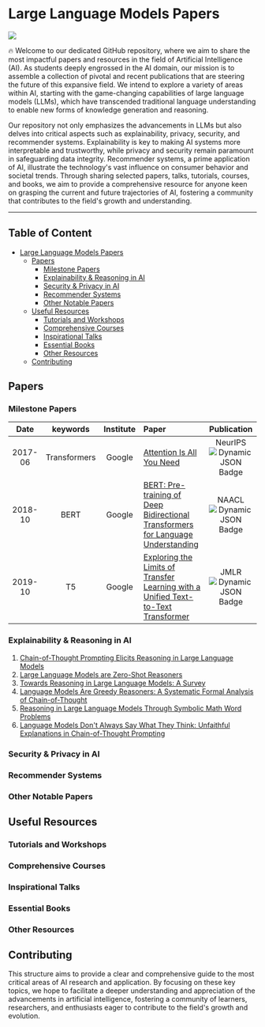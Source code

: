 # Large Language Models Papers

![](resources/image1.gif)

🔥 Welcome to our dedicated GitHub repository, where we aim to share the most impactful papers and resources in the field of Artificial Intelligence (AI). As students deeply engrossed in the AI domain, our mission is to assemble a collection of pivotal and recent publications that are steering the future of this expansive field. We intend to explore a variety of areas within AI, starting with the game-changing capabilities of large language models (LLMs), which have transcended traditional language understanding to enable new forms of knowledge generation and reasoning.

Our repository not only emphasizes the advancements in LLMs but also delves into critical aspects such as explainability, privacy, security, and recommender systems. Explainability is key to making AI systems more interpretable and trustworthy, while privacy and security remain paramount in safeguarding data integrity. Recommender systems, a prime application of AI, illustrate the technology's vast influence on consumer behavior and societal trends. Through sharing selected papers, talks, tutorials, courses, and books, we aim to provide a comprehensive resource for anyone keen on grasping the current and future trajectories of AI, fostering a community that contributes to the field's growth and understanding.

---

## Table of Content

- [Large Language Models Papers](#Large-Language-Models-Papers)
  - [Papers](#papers)
    - [Milestone Papers](#Milestone-Papers)
    - [Explainability & Reasoning in AI](#Explainability-&-Reasoning-in-AI)
    - [Security & Privacy in AI](#Security-&-Privacy-in-AI)
    - [Recommender Systems](#Recommender-Systems)
    - [Other Notable Papers](#Other-Notable-Papers)
  - [Useful Resources](#Useful-Resources)
    - [Tutorials and Workshops](#Tutorials-and-Workshops)
    - [Comprehensive Courses](#Comprehensive-Courses)
    - [Inspirational Talks](#Inspirational-Talks)
    - [Essential Books](#Essential-Books)
    - [Other Resources](#Other-Resources)
  - [Contributing](#Contributing)



## Papers

### Milestone Papers

|  Date  |       keywords       |    Institute    | Paper                                                                                                                                                                               | Publication |
| :-----: | :------------------: | :--------------: | :---------------------------------------------------------------------------------------------------------------------------------------------------------------------------------- | :---------: |
| 2017-06 |     Transformers     |      Google      | [Attention Is All You Need](https://arxiv.org/pdf/1706.03762.pdf)                                                                                                                      |   NeurIPS<br>  ![Dynamic JSON Badge](https://img.shields.io/badge/dynamic/json?url=https%3A%2F%2Fapi.semanticscholar.org%2Fgraph%2Fv1%2Fpaper%2F204e3073870fae3d05bcbc2f6a8e263d9b72e776%3Ffields%3DcitationCount&query=%24.citationCount&label=citation) |
| 2018-10 |         BERT         |      Google      | [BERT: Pre-training of Deep Bidirectional Transformers for Language Understanding](https://aclanthology.org/N19-1423.pdf)                                                              |    NAACL <br>![Dynamic JSON Badge](https://img.shields.io/badge/dynamic/json?url=https%3A%2F%2Fapi.semanticscholar.org%2Fgraph%2Fv1%2Fpaper%2Fdf2b0e26d0599ce3e70df8a9da02e51594e0e992%3Ffields%3DcitationCount&query=%24.citationCount&label=citation)    |
| 2019-10 |          T5          |      Google      | [Exploring the Limits of Transfer Learning with a Unified Text-to-Text Transformer](https://jmlr.org/papers/v21/20-074.html)                                                           |    JMLR<br>  ![Dynamic JSON Badge](https://img.shields.io/badge/dynamic/json?url=https%3A%2F%2Fapi.semanticscholar.org%2Fgraph%2Fv1%2Fpaper%2F3cfb319689f06bf04c2e28399361f414ca32c4b3%3Ffields%3DcitationCount&query=%24.citationCount&label=citation)  |




### Explainability & Reasoning in AI 
1. [Chain-of-Thought Prompting Elicits Reasoning in Large Language Models](https://proceedings.neurips.cc/paper_files/paper/2022/file/9d5609613524ecf4f15af0f7b31abca4-Paper-Conference.pdf)
2. [Large Language Models are Zero-Shot Reasoners](https://proceedings.neurips.cc/paper_files/paper/2022/file/8bb0d291acd4acf06ef112099c16f326-Supplemental-Conference.pdf)
3. [Towards Reasoning in Large Language Models: A Survey](https://arxiv.org/abs/2212.10403)
4. [Language Models Are Greedy Reasoners: A Systematic Formal Analysis of Chain-of-Thought](https://arxiv.org/abs/2210.01240)
5. [Reasoning in Large Language Models Through Symbolic Math Word Problems](https://arxiv.org/abs/2308.01906)
6. [Language Models Don't Always Say What They Think: Unfaithful Explanations in Chain-of-Thought Prompting](https://arxiv.org/abs/2305.04388)

### Security & Privacy in AI

### Recommender Systems

### Other Notable Papers

## Useful Resources

### Tutorials and Workshops

### Comprehensive Courses

### Inspirational Talks

### Essential Books

### Other Resources

## Contributing

This structure aims to provide a clear and comprehensive guide to the most critical areas of AI research and application. By focusing on these key topics, we hope to facilitate a deeper understanding and appreciation of the advancements in artificial intelligence, fostering a community of learners, researchers, and enthusiasts eager to contribute to the field's growth and evolution.






